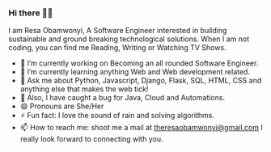 ### Hi there 👋🏾
I am Resa Obamwonyi, A Software Engineer interested in building sustainable and ground breaking technological solutions. 
When I am not coding, you can find me Reading, Writing or Watching TV Shows.

- 🔭 I’m currently working on Becoming an all rounded Software Engineer.
- 🌱 I’m currently learning anything Web and Web development related.
- 💬 Ask me about Python, Javascript, Django, Flask, SQL, HTML, CSS and anything else that makes the web tick!
- 🌱 Also, I have caught a bug for Java, Cloud and Automations.
- 😄 Pronouns are She/Her
- ⚡ Fun fact: I love the sound of rain and solving algorithms. 
- 📫 How to reach me: shoot me a mail at theresaobamwonyi@gmail.com
I really look forward to connecting with you.
<!--
**Resa-Obamwonyi/Resa-Obamwonyi** is a ✨ _special_ ✨ repository because its `README.md` (this file) appears on your GitHub profile.

Here are some ideas to get you started:

- 🔭 I’m currently working on ...
- 🌱 I’m currently learning ...
- 👯 I’m looking to collaborate on ...
- 🤔 I’m looking for help with ...
- 💬 Ask me about ...
- 📫 How to reach me: ...
- 😄 Pronouns: ...
- ⚡ Fun fact: ...
-->
